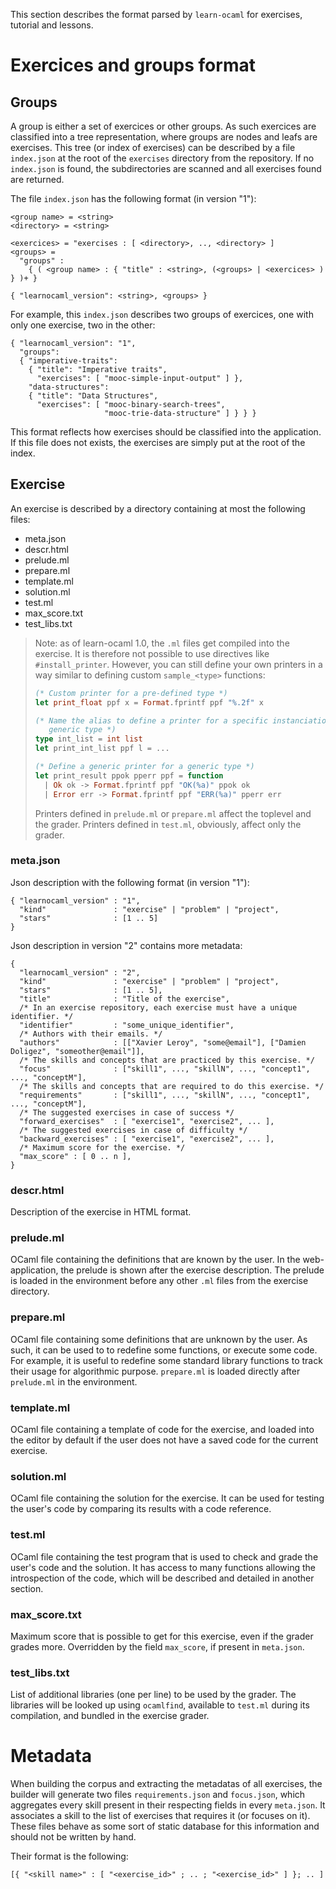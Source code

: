 This section describes the format parsed by `learn-ocaml` for
exercises, tutorial and lessons.

# Exercices and groups format


## Groups

A group is either a set of exercices or other groups. As such exercices are classified
into a tree representation, where groups are nodes and leafs are exercises. This
tree (or index of exercises) can be described by a file `index.json` at the root
of the `exercises` directory from the repository. If no `index.json`
is found, the subdirectories are scanned and all exercises found are returned.

The file `index.json` has the following format (in version "1"):
```
<group name> = <string>
<directory> = <string>

<exercices> = "exercises : [ <directory>, .., <directory> ]
<groups> =
  "groups" :
    { ( <group name> : { "title" : <string>, (<groups> | <exercices> ) } )+ }

{ "learnocaml_version": <string>, <groups> }
```

For example, this `index.json` describes two groups of exercices, one with only
one exercise, two in the other:
```
{ "learnocaml_version": "1",
  "groups":
  { "imperative-traits":
    { "title": "Imperative traits",
      "exercises": [ "mooc-simple-input-output" ] },
    "data-structures":
    { "title": "Data Structures",
      "exercises": [ "mooc-binary-search-trees",
                     "mooc-trie-data-structure" ] } } }
```

This format reflects how exercises should be classified into the application.
If this file does not exists, the exercises are simply put at the root of the
index.

## Exercise

An exercise is described by a directory containing at most the following files:
- meta.json
- descr.html
- prelude.ml
- prepare.ml
- template.ml
- solution.ml
- test.ml
- max_score.txt
- test_libs.txt

> Note: as of learn-ocaml 1.0, the `.ml` files get compiled into the exercise.
> It is therefore not possible to use directives like `#install_printer`.
> However, you can still define your own printers in a way similar to defining
> custom `sample_<type>` functions:
>
> ```ocaml
> (* Custom printer for a pre-defined type *)
> let print_float ppf x = Format.fprintf ppf "%.2f" x
> 
> (* Name the alias to define a printer for a specific instanciation of a
>    generic type *)
> type int_list = int list
> let print_int_list ppf l = ...
>
> (* Define a generic printer for a generic type *)
> let print_result ppok pperr ppf = function
>   | Ok ok -> Format.fprintf ppf "OK(%a)" ppok ok
>   | Error err -> Format.fprintf ppf "ERR(%a)" pperr err
> ```
>
> Printers defined in `prelude.ml` or `prepare.ml` affect the toplevel and the
> grader. Printers defined in `test.ml`, obviously, affect only the grader.

### meta.json

Json description with the following format (in version "1"):
```
{ "learnocaml_version" : "1",
  "kind"               : "exercise" | "problem" | "project",
  "stars"              : [1 .. 5]
}
```

Json description in version "2" contains more metadata:
```
{
  "learnocaml_version" : "2",
  "kind"               : "exercise" | "problem" | "project",
  "stars"              : [1 .. 5],
  "title"              : "Title of the exercise",
  /* In an exercise repository, each exercise must have a unique identifier. */
  "identifier"         : "some_unique_identifier",
  /* Authors with their emails. */
  "authors"            : [["Xavier Leroy", "some@email"], ["Damien Doligez", "someother@email"]],
  /* The skills and concepts that are practiced by this exercise. */
  "focus"              : ["skill1", ..., "skillN", ..., "concept1", ..., "conceptM"],
  /* The skills and concepts that are required to do this exercise. */
  "requirements"       : ["skill1", ..., "skillN", ..., "concept1", ..., "conceptM"],
  /* The suggested exercises in case of success */
  "forward_exercises"  : [ "exercise1", "exercise2", ... ],
  /* The suggested exercises in case of difficulty */
  "backward_exercises" : [ "exercise1", "exercise2", ... ],
  /* Maximum score for the exercise. */
  "max_score" : [ 0 .. n ],
}
```

### descr.html

Description of the exercise in HTML format.

### prelude.ml

OCaml file containing the definitions that are known by the user. In the
web-application, the prelude is shown after the exercise description. The
prelude is loaded in the environment before any other `.ml` files from the
exercise directory.

### prepare.ml

OCaml file containing some definitions that are unknown by the user. As such, it
can be used to to redefine some functions, or execute some code. For example, it
is useful to redefine some standard library functions to track their usage for
algorithmic purpose. `prepare.ml` is loaded directly after `prelude.ml` in the
environment.

### template.ml

OCaml file containing a template of code for the exercise, and loaded into the
editor by default if the user does not have a saved code for the current
exercise.

### solution.ml

OCaml file containing the solution for the exercise. It can be used for testing
the user's code by comparing its results with a code reference.

### test.ml

OCaml file containing the test program that is used to check and grade the user's code and
the solution. It has access to many functions allowing the introspection of the
code, which will be described and detailed in another section.

### max_score.txt

Maximum score that is possible to get for this exercise, even if the grader
grades more. Overridden by the field `max_score`, if present in `meta.json`.

### test_libs.txt

List of additional libraries (one per line) to be used by the grader. The
libraries will be looked up using `ocamlfind`, available to `test.ml` during its
compilation, and bundled in the exercise grader.

# Metadata

When building the corpus and extracting the metadatas of all exercises, the
builder will generate two files `requirements.json` and `focus.json`, which
aggregates every skill present in their respecting fields in every
`meta.json`. It associates a skill to the list of exercises that requires it (or
focuses on it). These files behave as some sort of static database for this
information and should not be written by hand.

Their format is the following:

```
[{ "<skill name>" : [ "<exercise_id>" ; .. ; "<exercise_id>" ] }; .. ]
```
